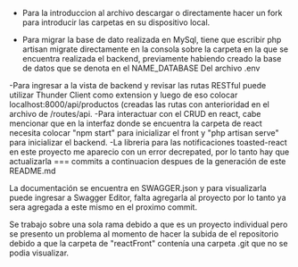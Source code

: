 - Para la introduccion al archivo descargar o directamente hacer un fork para introducir las carpetas en su dispositivo local.


- Para migrar la base de dato realizada en MySql, tiene que escribir php artisan migrate directamente en la consola sobre la carpeta en la que se encuentra realizada el backend, previamente habiendo creado la base de datos que se denota en el NAME_DATABASE Del archivo
.env

-Para ingresar a la vista de backend y revisar las rutas RESTful puede utilizar Thunder Client como extension y luego de eso colocar localhost:8000/api/productos (creadas las rutas con anterioridad en el archivo de /routes/api.
-Para interactuar con el CRUD en react, cabe mencionar que en la interfaz donde se encuentra la carpeta de react necesita colocar "npm start" para inicializar el front y "php artisan serve" para inicializar el backend.
-La libreria para las notificaciones toasted-react en este proyecto me aparecio con un error decrepated, por lo tanto hay que actualizarla === commits a continuacion despues de la generación de este README.md

La documentación se encuentra en SWAGGER.json y para visualizarla puede ingresar a Swagger Editor, falta agregarla al proyecto por lo tanto ya sera agregada a este mismo en el proximo commit.

Se trabajo sobre una sola rama debido a que es un proyecto individual pero se presento un problema al momento de hacer la subida de el repositorio debido a que la carpeta de "reactFront" contenía una carpeta .git que no se podia visualizar.



